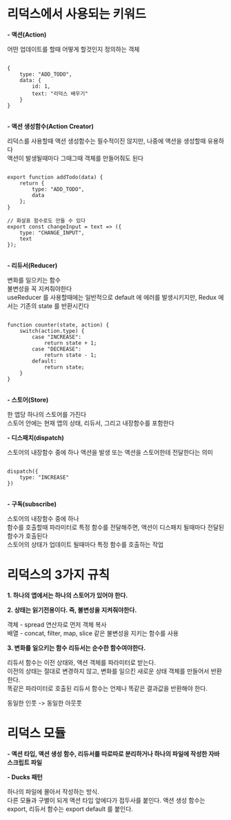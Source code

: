 # 리덕스에서 사용되는 키워드

**- 액션(Action)**

어떤 업데이트를 할때 어떻게 할것인지 정의하는 객체

<pre>
<code>
{
    type: "ADD_TODO",
    data: {
        id: 1,
        text: "리덕스 배우기"
    }
}
</code>
</pre>

**- 액션 생성함수(Action Creator)**

리덕스를 사용할때 액션 생성함수는 필수적이진 않지만, 나중에 액션을 생성할때 유용하다  
 액션이 발생될때마다 그때그때 객체를 만들어줘도 된다

<pre>
<code>
export function addTodo(data) {
    return {
        type: "ADD_TODO",
        data
    };
}

// 화살표 함수로도 만들 수 있다
export const changeInput = text => ({
    type: "CHANGE_INPUT",
    text
});
</code>
</pre>

**- 리듀서(Reducer)**

변화를 일으키는 함수  
 불변성을 꼭 지켜줘야한다  
 useReducer 를 사용할때에는 일반적으로 default 에 에러를 발생시키지만, Redux 에서는 기존의 state 를 반환시킨다

<pre>
<code>
function counter(state, action) {
    switch(action.type) {
        case "INCREASE":
            return state + 1;
        case "DECREASE":
            return state - 1;
        default:
            return state;
    }
}
</code>
</pre>

**- 스토어(Store)**

한 앱당 하나의 스토어를 가진다  
 스토어 안에는 현재 앱의 상태, 리듀서, 그리고 내장함수를 포함한다

**- 디스패치(dispatch)**

스토어의 내장함수 중에 하나
액션을 발생 또는 액션을 스토어한테 전달한다는 의미

<pre>
<code>
dispatch({
    type: "INCREASE"
})
</code>
</pre>

**- 구독(subscribe)**

스토어의 내장함수 중에 하나  
 함수를 호출할때 파라미터로 특정 함수를 전달해주면, 액션이 디스패치 될때마다 전달된 함수가 호출된다  
 스토어의 상태가 업데이트 될때마다 특정 함수를 호출하는 작업

# 리덕스의 3가지 규칙

**1. 하나의 앱에서는 하나의 스토어가 있어야 한다.**

**2. 상태는 읽기전용이다. 즉, 불변성을 지켜줘야한다.**

객체 - spread 연산자로 먼저 객체 복사  
 배열 - concat, filter, map, slice 같은 불변성을 지키는 함수를 사용

**3. 변화를 일으키는 함수 리듀서는 순수한 함수여야한다.**

리듀서 함수는 이전 상태와, 액션 객체를 파라미터로 받는다.  
 이전의 상태는 절대로 변경하지 않고, 변화를 일으킨 새로운 상태 객체를 만들어서 반환한다.  
 똑같은 파라미터로 호출된 리듀서 함수는 언제나 똑같은 결과값을 반환해야 한다.

동일한 인풋 -> 동일한 아웃풋

# 리덕스 모듈

**- 액션 타입, 액션 생성 함수, 리듀서를 따로따로 분리하거나 하나의 파일에 작성한 자바스크립트 파일**

**- Ducks 패턴**

하나의 파일에 몰아서 작성하는 방식.  
다른 모듈과 구별이 되게 액션 타입 앞에다가 접두사를 붙인다.
액션 생성 함수는 export, 리듀서 함수는 export default 를 붙인다.
